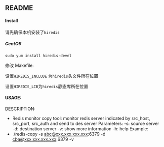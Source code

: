 
## README

#### Install
请先确保本机安装了`hiredis`

##### CentOS

```
sudo yum install hiredis-devel
```

修改 Makefile:

设置`HIREDIS_INCLUDE` 为`hiredis`头文件所在位置

设置`HIREDIS_LIB`为`hiredis`静态库所在位置

#### USAGE:

DESCRIPTION:
- Redis monitor copy tool: monitor redis server indicated by src_host, src_port, src_auth and send to des server
  Parameters:
  -s: source server
  -d: destination server
  -v: show more information
  -h: help
  Example:
- ./redis-copy -s abc@xxx.xxx.xxx.xxx:6379 -d cba@xxx.xxx.xxx.xxx:6379 -v